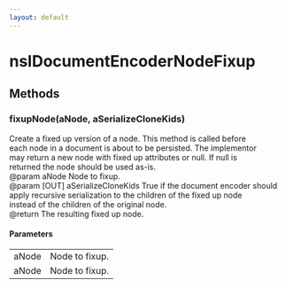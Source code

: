 ```yaml
---
layout: default
---
```


# nsIDocumentEncoderNodeFixup #

## Methods ##

### fixupNode(aNode, aSerializeCloneKids) ###
  
Create a fixed up version of a node. This method is called before  
each node in a document is about to be persisted. The implementor  
may return a new node with fixed up attributes or null. If null is  
returned the node should be used as-is.  
@param aNode Node to fixup.  
@param [OUT] aSerializeCloneKids True if the document encoder should  
apply recursive serialization to the children of the fixed up node  
instead of the children of the original node.  
@return The resulting fixed up node.  
  

#### Parameters ####

<table>

<tr>
<td>aNode</td>
<td>Node to fixup.  
</td>
</tr>

<tr>
<td>aNode</td>
<td>Node to fixup.  
</td>
</tr>

</table>

